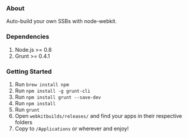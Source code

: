 ### About

Auto-build your own SSBs with node-webkit.

### Dependencies

1. Node.js >= 0.8
2. Grunt >= 0.4.1

### Getting Started

1. Run `brew install npm`
2. Run `npm install -g grunt-cli`
3. Run `npm install grunt --save-dev`
4. Run `npm install`
5. Run `grunt`
6. Open `webkitbuilds/releases/` and find your apps in their respective folders
7. Copy to `/Applications` or wherever and enjoy!
